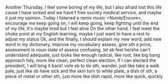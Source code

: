 Another Thursday, I feel some boring of my life, but I also afraid lost this life cause I have sicked and we have't free society medical service, and maybe it just my opinion. Today I listened a remix music \<Numb/Encore>, encourage me keep going on, I will keep going, keep fighting until the end of my life, it's maybe tired but I feel alive
On the other hand, I feel meet the choke point at my English learning, maybe I just want to have a rest to adjust my status
Ok, and the finally, I should explain my new word, add new word in my dictionary, improve my vocabulary
assess, give sth a price, assessment is noun state of assess
confusing, let sb feel he/she can't understand
adequate, just looks like enough
radical, like root, like big bang approach
tidy, more like clean, perfect clean
election, If I can elected the president, I will bing it back! vote sb to do sth,
wander, just like take a walk
pale, just like sb have sick and the skin turn to white
plate, a dish of sth, a piece of metal or other sth, just more like dish
rapid, more like quick, quickly
